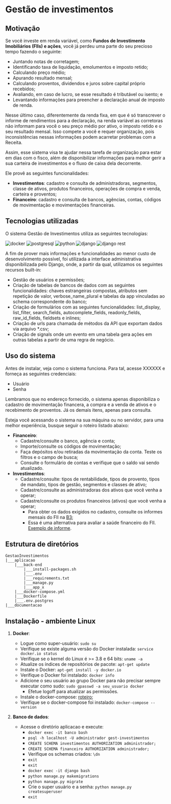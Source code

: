 # Gestão de investimentos
## Motivação
Se você investe em renda variável, como **Fundos de Investimento Imobiliários (FIIs) e ações**, você já perdeu uma parte do seu precioso tempo fazendo o seguinte:
- Juntando notas de corretagem; 
- Identificando taxa de liquidação, emolumentos e imposto retido;
- Calculando preço médio;
- Apurando resultado mensal;
- Calculando proventos, dividendos e juros sobre capital próprio recebidos;
- Avaliando, em caso de lucro, se esse resultado é tributável ou isento; e
- Levantando informações para preencher a declaração anual de imposto de renda.

Nesse último caso, diferentemente da renda fixa, em que é só transcrever o informe de rendimentos para a declaração, na renda variável as corretoras não informam para você o seu preço médio por ativo, o imposto retido e o seu resultado mensal. Isso compete a você e requer organização, pois inconsistências nessas informações podem acarretar problemas com a Receita.

Assim, esse sistema visa te ajudar nessa tarefa de organização para estar em dias com o fisco, além de disponibilizar informações para melhor gerir a sua carteira de investimentos e o fluxo de caixa dela decorrente.

Ele provê as seguintes funcionalidades:
- **Investimentos**: cadastro e consulta de administradoras, segmentos, classe de ativos, produtos financeiros, operações de compra e venda, carteira e proventos;
- **Financeiro**: cadastro e consulta de bancos, agências, contas, códigos de movimentação e movimentações financeiras.

## Tecnologias utilizadas
O sistema Gestão de Investimentos utiliza as seguintes tecnologias:


![docker](https://user-images.githubusercontent.com/56877733/120907322-ca547b80-c636-11eb-9c9a-20c33bad3521.png)
![postgresql](https://user-images.githubusercontent.com/56877733/120907332-dd674b80-c636-11eb-8391-b84e8d25f87c.png)
![python](https://user-images.githubusercontent.com/56877733/120907339-eb1cd100-c636-11eb-8ff8-4a976b1ab2d1.jpeg)
![django](https://user-images.githubusercontent.com/56877733/120907343-f53ecf80-c636-11eb-8336-6bee57ac85c2.png)
![django rest](https://user-images.githubusercontent.com/56877733/120907350-fec83780-c636-11eb-90ef-7ac1d8458339.png)

A fim de prover mais informações e funcionalidades ao menor custo de desenvolvimento possível, foi utilizada a interface administrativa disponibilizada pelo Django, onde, a partir da qual, utilizamos os seguintes recursos built-in:
- Gestão de usuários e permissões;
- Criação de tabelas de bancos de dados com as seguintes funcionalidades: chaves estrangeiras compostas, atributos sem repetição de valor, verbose_name_plural e tabelas da app vinculadas ao schema correspondente do banco;
- Criação de formulários com as seguintes funcionalidades: list_display, list_filter, search_fields, autocomplete_fields, readonly_fields, raw_id_fields, fieldsets e inlines;
- Criação de urls para chamada de métodos da API que exportam dados via arquivo *.csv;
- Criação de signals onde um evento em uma tabela gera ações em outras tabelas a partir de uma regra de negócio.

## Uso do sistema
Antes de instalar, veja como o sistema funciona. Para tal, acesse XXXXXX e forneça as seguintes credenciais:
- Usuário
- Senha

Lembramos que no endereço fornecido, o sistema apenas disponibiliza o cadastro de movimentação financera, a compra e a venda de ativos e o recebimento de proventos. Já os demais itens, apenas para consulta. 

Esteja você acessando o sistema na sua máquina ou no servidor, para uma melhor experiência, busque seguir o roteiro listado abaixo:
- **Financeiro**:
   - Cadastre/consulte o banco, agência e conta;
   - Importe/consulte os códigos de movimentação;
   - Faça depósitos e/ou retiradas da movimentação da conta. Teste os filtros e o campo de busca;
   - Consulte o formulário de contas e verifique que o saldo vai sendo atualizado.
- **Investimentos**:
   - Cadastre/consulte: tipos de rentabilidade, tipos de provento, tipos de mandato, tipos de gestão, segmentos e classes de ativo;
   - Cadastre/consulte as administradoras dos ativos que você venha a operar;
   - Cadastre/consulte os produtos financeiros (ativos) que você venha a operar;
      - Para obter os dados exigidos no cadastro, consulte os informes mensais do FII na [B3](http://www.b3.com.br/pt_br/produtos-e-servicos/negociacao/renda-variavel/fundos-de-investimentos/fii/fiis-listados/);
      - Essa é uma alternativa para avaliar a saúde financeiro do FII. [Exemplo de informe](https://fnet.bmfbovespa.com.br/fnet/publico/visualizarDocumento?id=176594).


## Estrutura de diretórios
``` 
GestaoInvestimentos
|___aplicacao
    |___back-end
        |___install-packages.sh
        |___.env
        |___requirements.txt
        |___manage.py
        |___app_x
    |___docker-compose.yml
    |___Dockerfile
    |___.env.postgres
|___documentacao

``` 
## Instalação - ambiente Linux
1. **Docker**: 
   - Logue como super-usuário: `sudo su`
   - Verifique se existe alguma versão do Docker instalada: `service docker.io status`
   - Verifique se o kernel do Linux é >= 3.8 e 64 bits: `uname -a`
   - Atualize os índices de repositórios de pacote: `apt-get update`
   - Instale o Docker: `apt-get install -y docker.io`
   - Verifique o Docker foi instalado: `docker info`
   - Adicione o seu usuário ao grupo Docker para não precisar sempre executar como sudo: `sudo gpasswd -a seu_usuario docker`
      - Efetue logoff para atualizar as permissões.
   - Instale o docker-compose: [roteiro](https://docs.docker.com/compose/install/);
   - Verifique se o docker-compose foi instalado: `docker-compose --version`

2. **Banco de dados**:
   - Acesse o diretório aplicacao e execute:
      - `docker exec -it banco bash`
      - `psql -h localhost -U administrador gest-investimentos`
      - `CREATE SCHEMA investimentos AUTHORIZATION administrador;`
      - `CREATE SCHEMA financeiro AUTHORIZATION administrador;`
      - Verifique os schemas criados: `\dn`
      - `exit`
      - `exit`
      - `docker exec -it django bash`
      - `python manage.py makemigrations`
      - `python manage.py migrate`
      - Crie o super usuário e a senha: `python manage.py createsuperuser`
      - `exit`
